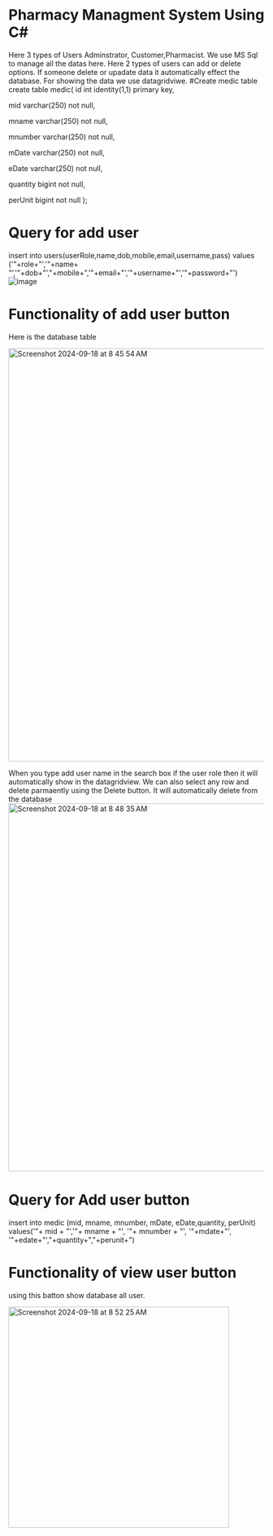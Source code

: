 # Pharmacy Managment System Using C#
Here 3 types of Users Adminstrator, Customer,Pharmacist. We use MS Sql to manage all the datas here. Here 2 types of users can add or delete options. If someone delete or upadate data it automatically effect the database. For showing the data we use datagridviwe.
#Create medic table
create table medic(
id int identity(1,1) primary key,

mid varchar(250) not null,

mname varchar(250) not null,

mnumber varchar(250) not null,

mDate varchar(250) not null,

eDate varchar(250) not null,

quantity bigint not null,

perUnit bigint not null
);



# Query for add user

insert into users(userRole,name,dob,mobile,email,username,pass) values ('"+role+"','"+name+ "','"+dob+"',"+mobile+",'"+email+"','"+username+"','"+password+"')![image](https://github.com/user-attachments/assets/a6dec5ac-a739-4bae-b501-851dfd3e75d4)



# Functionality of add user button
Here is the database table

<img width="812" alt="Screenshot 2024-09-18 at 8 45 54 AM" src="https://github.com/user-attachments/assets/b2883307-86c8-4dfc-81ff-fc1fec4ecfb1">



When you type add user name in the search box if the user role then it will automatically show in the datagridview. We can also select any row and delete parmaently using the Delete button. It will automatically delete from the database
<img width="723" alt="Screenshot 2024-09-18 at 8 48 35 AM" src="https://github.com/user-attachments/assets/fef32c5a-a661-4804-930d-35e9233ad911">





# Query for Add user button

insert into medic (mid, mname, mnumber, mDate, eDate,quantity, perUnit) values('"+ mid + "','"+ mname + "', '"+ mnumber + "', '"+mdate+"', '"+edate+"',"+quantity+","+perunit+")


# Functionality of view user button
using this batton show database all user.

<img width="434" alt="Screenshot 2024-09-18 at 8 52 25 AM" src="https://github.com/user-attachments/assets/b0df307c-bc5a-4630-a135-47d53e11608a">

